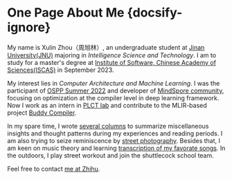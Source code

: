 # One Page About Me {docsify-ignore}

My name is Xulin Zhou（周旭林）, an undergraduate student at [Jinan University(JNU)](https://english.jnu.edu.cn/) majoring in *Intelligence Science and Technology*. I am to study for a master's degree at [Institute of Software, Chinese Academy of Sciences(ISCAS)](http://www.is.cas.cn/) in September 2023. 

My interest lies in *Computer Architecture and Machine Learning*. I was the participant of [OSPP Summer 2022](https://summer-ospp.ac.cn/#/homepage) and developer of [MindSpore community](https://www.mindspore.cn/), focusing on optimization at the compiler level in deep learning framework. Now I work as an intern in [PLCT lab](https://github.com/plctlab/PLCT-Weekly) and contribute to the MLIR-based project [Buddy Compiler](https://github.com/buddy-compiler/buddy-mlir).

In my spare time, I wrote [several columns](https://www.zhihu.com/column/c_1499075816512790528) to summarize miscellaneous insights and thought patterns during my experiences and reading periods. I am also trying to seize reminiscence by [street photography](/photography/main.md). Besides that, I am keen on music theory and learning [transcription of my favorate songs](https://www.mubucm.com/doc/6rwIq_gvp2m). In the outdoors, I play street workout and join the shuttlecock school team.

Feel free to contact [me at Zhihu](https://www.zhihu.com/people/xlinsist).
